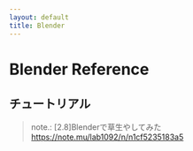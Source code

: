 ```yaml
---
layout: default
title: Blender
---
```


# Blender Reference

## チュートリアル

> note.: [2.8]Blenderで草生やしてみた 
https://note.mu/lab1092/n/n1cf5235183a5

